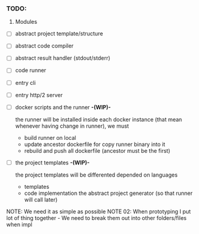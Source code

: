 ### TODO:

1. Modules
- [ ] abstract project template/structure
- [ ] abstract code compiler
- [ ] abstract result handler (stdout/stderr)

- [ ] code runner
- [ ] entry cli
- [ ] entry http/2 server

- [ ] docker scripts and the runner **-(WIP)-**
    
    the runner will be installed inside each docker instance (that mean whenever having change in runner), we must
  - build runner on local
  - update ancestor dockerfile for copy runner binary into it
  - rebuild and push all dockerfile (ancestor must be the first)

- [ ] the project templates **-(WIP)-**

    the project templates will be differented depended on languages
  - templates
  - code implementation the abstract project generator (so that runner will call later)
 
NOTE: We need it as simple as possible
NOTE 02: When prototyping I put lot of thing together - We need to break them out into other folders/files when impl
